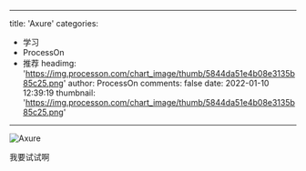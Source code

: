 
---
title: 'Axure'
categories: 
 - 学习
 - ProcessOn
 - 推荐
headimg: 'https://img.processon.com/chart_image/thumb/5844da51e4b08e3135b85c25.png'
author: ProcessOn
comments: false
date: 2022-01-10 12:39:19
thumbnail: 'https://img.processon.com/chart_image/thumb/5844da51e4b08e3135b85c25.png'
---

<div>   
<img class="thumb" alt="Axure" src="https://img.processon.com/chart_image/thumb/5844da51e4b08e3135b85c25.png" referrerpolicy="no-referrer">
<p>我要试试啊</p>  
</div>
            